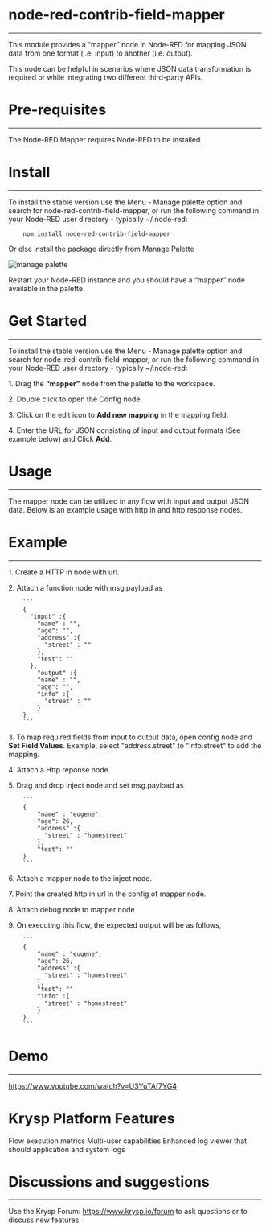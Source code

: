 
# node-red-contrib-field-mapper
-------

This module provides a “mapper” node in Node-RED for mapping JSON data from one format (i.e. input) to another (i.e. output).

This node can be helpful in scenarios where JSON data transformation is required or while integrating two different third-party APIs.

# Pre-requisites
-------

The Node-RED Mapper requires Node-RED to be installed.

# Install
-------

To install the stable version use the Menu - Manage palette option and search for node-red-contrib-field-mapper, or run the following command in your Node-RED user directory - typically ~/.node-red: 

        npm install node-red-contrib-field-mapper

Or else install the package directly from Manage Palette


<img src='https://static.node.iopulsedev.net/ManagePalette.png' alt='manage palette'>

Restart your Node-RED instance and you should have a “mapper” node available in the palette.

# Get Started
-------

To install the stable version use the Menu - Manage palette option and search for node-red-contrib-field-mapper, or run the following command in your Node-RED user directory - typically ~/.node-red: 

<p>1. Drag the <b>“mapper”</b> node from the palette to the workspace.</p>
<p>2. Double click to open the Config node.</p>
<p>3. Click on the edit icon to <b>Add new mapping</b> in the mapping field.</p>
<p>4. Enter the URL for JSON consisting of input and output formats (See example below) and Click <b>Add</b>.</p>

# Usage
-------

The mapper node can be utilized in any flow with input and output JSON data. Below is an example usage with http in and http response nodes.

# Example
-------

<p>1. Create a HTTP in node with url.</p>
<p>2. Attach a function node with msg.payload as </p>

        ```
        {
          "input" :{
            "name" : "",
            "age": "",
            "address" :{
              "street" : ""
            },
            "test": ""
          },
            "output" :{
            "name" : "",
            "age": "",
            "info" :{
              "street" : ""
            }
        }
        ```
        
<p>3. To map required fields from input to output data, open config node and <b>Set Field Values</b>. Example, select "address.street" to "info.street" to add the mapping.</p>
<p>4. Attach a Http reponse node.</p>
<p>5. Drag and drop inject node and set msg.payload as </p>

        ```
        {
            "name" : "eugene",
            "age": 26,
            "address" :{
              "street" : "homestreet"
            },
            "test": ""
        }
        ```
<p>6. Attach a mapper node to the inject node.</p>
<p>7. Point the created http in url in the config of mapper node.</p>
<p>8. Attach debug node to mapper node</p>
<p>9. On executing this flow, the expected output will be as follows,</p>

        ```
        {
            "name" : "eugene",
            "age": 26,
            "address" :{
              "street" : "homestreet"
            },
            "test": ""
            "info" :{
              "street" : "homestreet"
            }
        }
        ```
        

# Demo
-------

https://www.youtube.com/watch?v=U3YuTAf7YG4

# Krysp Platform Features
Flow execution metrics
Multi-user capabilities
Enhanced log viewer that should application and system logs

# Discussions and suggestions
-------

Use the Krysp Forum: https://www.krysp.io/forum to ask questions or to discuss new features.

